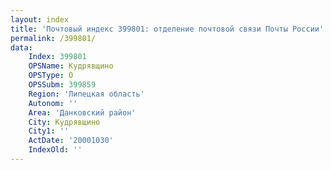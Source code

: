 ```yaml
---
layout: index
title: 'Почтовый индекс 399801: отделение почтовой связи Почты России'
permalink: /399801/
data:
    Index: 399801
    OPSName: Кудрявщино
    OPSType: О
    OPSSubm: 399859
    Region: 'Липецкая область'
    Autonom: ''
    Area: 'Данковский район'
    City: Кудрявщино
    City1: ''
    ActDate: '20001030'
    IndexOld: ''
---
```

